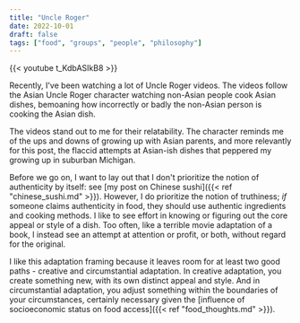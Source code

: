 ```yaml
---
title: "Uncle Roger"
date: 2022-10-01
draft: false
tags: ["food", "groups", "people", "philosophy"]
---
```

{{< youtube t_KdbASIkB8 >}}

Recently, I've been watching a lot of Uncle Roger videos. The videos follow the Asian Uncle Roger character watching non-Asian people cook Asian dishes, bemoaning how incorrectly or badly the non-Asian person is cooking the Asian dish.

The videos stand out to me for their relatability. The character reminds me of the ups and downs of growing up with Asian parents, and more relevantly for this post, the flaccid attempts at Asian-ish dishes that peppered my growing up in suburban Michigan.

Before we go on, I want to lay out that I don't prioritize the notion of authenticity by itself: see [my post on Chinese sushi]({{< ref "chinese_sushi.md" >}}). However, I do prioritize the notion of truthiness; _if_ someone claims authenticity in food, they should use authentic ingredients and cooking methods. I like to see effort in knowing or figuring out the core appeal or style of a dish. Too often, like a terrible movie adaptation of a book, I instead see an attempt at attention or profit, or both, without regard for the original.

I like this adaptation framing because it leaves room for at least two good paths - creative and circumstantial adaptation. In creative adaptation, you create something new, with its own distinct appeal and style. And in circumstantial adaptation, you adjust something within the boundaries of your circumstances, certainly necessary given the [influence of socioeconomic status on food access]({{< ref "food_thoughts.md" >}}).